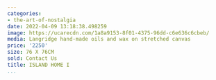 ```yaml
---
categories:
- the-art-of-nostalgia
date: 2022-04-09 13:18:38.498259
image: https://ucarecdn.com/1a8a9153-8f01-4375-96dd-c6e636c6cbeb/
media: Langridge hand-made oils and wax on stretched canvas
price: '2250'
size: 76 X 76CM
sold: Contact Us
title: ISLAND HOME I
...
```

